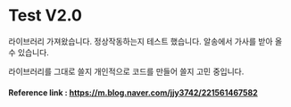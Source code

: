 # Test V2.0

라이브러리 가져왔습니다.
정상작동하는지 테스트 했습니다.
알송에서 가사를 받아 올 수 있습니다.

라이브러리를 그대로 쓸지
개인적으로 코드를 만들어 쓸지 고민 중입니다.

#### Reference link : https://m.blog.naver.com/jjy3742/221561467582
